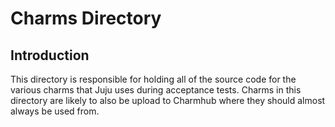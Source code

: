 # Charms Directory

## Introduction
This directory is responsible for holding all of the source code for the various
charms that Juju uses during acceptance tests. Charms in this directory are
likely to also be upload to Charmhub where they should almost always be used
from.
